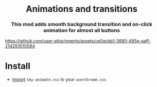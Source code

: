 <h1 align=center>Animations and transitions</h1>

<h3 align=center>This mod adds smooth background transition and on-click animation for almost all buttons</h3>

https://github.com/user-attachments/assets/ce0acbb1-3880-495e-aaff-214293510584

# Install

- [Import](https://developer.mozilla.org/en-US/docs/Web/CSS/@import) `shy-animate.css` to your `userChrome.css`
